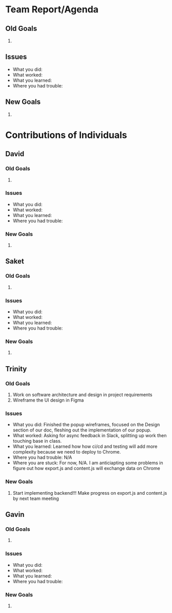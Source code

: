 # Team Report/Agenda
## Old Goals
1. 
## Issues
- What you did:
- What worked:
- What you learned:
- Where you had trouble:
## New Goals
1. 

# Contributions of Individuals

## David
### Old Goals
1. 
### Issues
- What you did:
- What worked:
- What you learned:
- Where you had trouble:
### New Goals
1.

## Saket
### Old Goals
1.
### Issues
- What you did:
- What worked:
- What you learned:
- Where you had trouble:
### New Goals
1. 

## Trinity
### Old Goals
1. Work on software architecture and design in project requirements
2. Wireframe the UI design in Figma
### Issues
- What you did: Finished the popup wireframes, focused on the Design section of our doc, fleshing out the implementation of our popup.
- What worked: Asking for async feedback in Slack, splitting up work then touching base in class.
- What you learned: Learned how how ci/cd and testing will add more complexity because we need to deploy to Chrome.
- Where you had trouble: N/A
- Where you are stuck: For now, N/A. I am anticiapting some problems in figure out how export.js and content.js will exchange data on Chrome
### New Goals
1. Start implementing backend!!! Make progress on export.js and content.js by next team meeting

## Gavin
### Old Goals
1.
### Issues
- What you did:
- What worked:
- What you learned:
- Where you had trouble:
### New Goals
1. 


